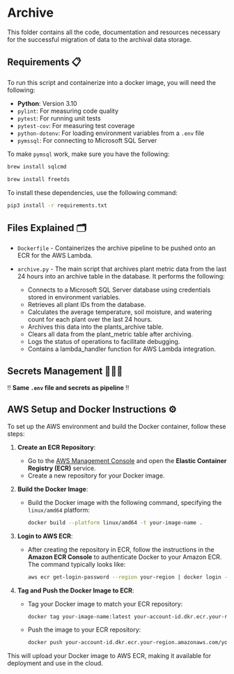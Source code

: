 # Archive

This folder contains all the code, documentation and resources necessary for the successful migration of data to the archival data storage.

## Requirements 📋

To run this script and containerize into a docker image, you will need the following:

- **Python**: Version 3.10
- `pylint`: For measuring code quality
- `pytest`: For running unit tests
- `pytest-cov`: For measuring test coverage
- `python-dotenv`: For loading environment variables from a `.env` file
- `pymssql`: For connecting to Microsoft SQL Server

To make `pymsql` work, make sure you have the following:

```zsh
brew install sqlcmd
```
```zsh
brew install freetds
```

To install these dependencies, use the following command:

```zsh
pip3 install -r requirements.txt
```

## Files Explained 🗂️
- `Dockerfile` - Containerizes the archive pipeline to be pushed onto an ECR for the AWS Lambda.
- `archive.py` - The main script that archives plant metric data from the last 24 hours into an archive table in the database. It performs the following:

    - Connects to a Microsoft SQL Server database using credentials stored in environment variables.
    - Retrieves all plant IDs from the database.
    - Calculates the average temperature, soil moisture, and watering count for each plant over the last 24 hours.
    - Archives this data into the plants_archive table.
    - Clears all data from the plant_metric table after archiving.
    - Logs the status of operations to facilitate debugging.
    - Contains a lambda_handler function for AWS Lambda integration.

## Secrets Management 🕵🏽‍♂️

‼️ **Same `.env` file and secrets as pipeline** ‼️

## AWS Setup and Docker Instructions ⚙️

To set up the AWS environment and build the Docker container, follow these steps:

1. **Create an ECR Repository**:
   - Go to the [AWS Management Console](https://aws.amazon.com/console/) and open the **Elastic Container Registry (ECR)** service.
   - Create a new repository for your Docker image.

2. **Build the Docker Image**:
   - Build the Docker image with the following command, specifying the `linux/amd64` platform:
     ```sh
     docker build --platform linux/amd64 -t your-image-name .
     ```

3. **Login to AWS ECR**:
   - After creating the repository in ECR, follow the instructions in the **Amazon ECR Console** to authenticate Docker to your Amazon ECR. The command typically looks like:
     ```sh
     aws ecr get-login-password --region your-region | docker login --username AWS --password-stdin your-account-id.dkr.ecr.your-region.amazonaws.com
     ```

4. **Tag and Push the Docker Image to ECR**:
   - Tag your Docker image to match your ECR repository:
     ```sh
     docker tag your-image-name:latest your-account-id.dkr.ecr.your-region.amazonaws.com/your-repository-name:latest
     ```
   - Push the image to your ECR repository:
     ```sh
     docker push your-account-id.dkr.ecr.your-region.amazonaws.com/your-repository-name:latest
     ```

This will upload your Docker image to AWS ECR, making it available for deployment and use in the cloud.